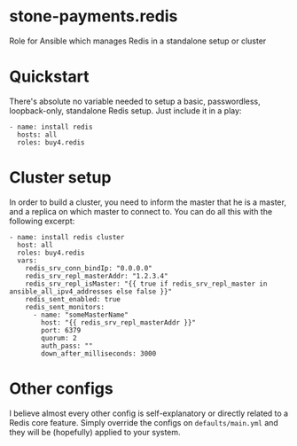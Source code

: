 stone-payments.redis
============
Role for Ansible which manages Redis in a standalone setup or cluster

# Quickstart
There's absolute no variable needed to setup a basic, passwordless,
loopback-only, standalone Redis setup. Just include it in a play:
```
- name: install redis
  hosts: all
  roles: buy4.redis
```

# Cluster setup
In order to build a cluster, you need to inform the master that he is a
master, and a replica on which master to connect to. You can do all this with
the following excerpt:
```
- name: install redis cluster
  host: all
  roles: buy4.redis
  vars:
    redis_srv_conn_bindIp: "0.0.0.0"
    redis_srv_repl_masterAddr: "1.2.3.4"
    redis_srv_repl_isMaster: "{{ true if redis_srv_repl_master in ansible_all_ipv4_addresses else false }}"
    redis_sent_enabled: true
    redis_sent_monitors:
      - name: "someMasterName"
        host: "{{ redis_srv_repl_masterAddr }}"
        port: 6379
        quorum: 2
        auth_pass: ""
        down_after_milliseconds: 3000
```

# Other configs
I believe almost every other config is self-explanatory or directly related to
a Redis core feature. Simply override the configs on `defaults/main.yml` and
they will be (hopefully) applied to your system.
